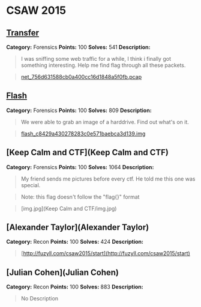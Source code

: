 CSAW 2015
=========================

[Transfer](Transfer)
---------

**Category:** Forensics **Points:** 100 **Solves:** 541 **Description:**

>I was sniffing some web traffic for a while, I think i finally got something interesting. 
>Help me find flag through all these packets.

>[net_756d631588cb0a400cc16d1848a5f0fb.pcap](Transfer/net_756d631588cb0a400cc16d1848a5f0fb.pcap)



[Flash](Flash)
---------

**Category:** Forensics **Points:** 100 **Solves:** 809 **Description:**

>We were able to grab an image of a harddrive. Find out what's on it.

>[flash_c8429a430278283c0e571baebca3d139.img](http://www.filedropper.com/flashc8429a430278283c0e571baebca3d139)




[Keep Calm and CTF](Keep Calm and CTF)
---------

**Category:** Forensics **Points:** 100 **Solves:** 1064 **Description:**

>My friend sends me pictures before every ctf. He told me this one was special.

>Note: this flag doesn't follow the "flag{}" format

>[img.jpg](Keep Calm and CTF/img.jpg)



[Alexander Taylor](Alexander Taylor)
---------

**Category:** Recon **Points:** 100 **Solves:** 424 **Description:**

> [http://fuzyll.com/csaw2015/start](http://fuzyll.com/csaw2015/start)



[Julian Cohen](Julian Cohen)
---------

**Category:** Recon **Points:** 100 **Solves:** 883 **Description:**

> No Description

